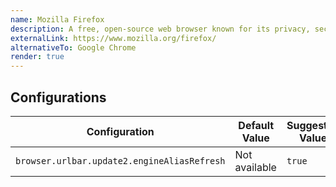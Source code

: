 ```yaml
---
name: Mozilla Firefox
description: A free, open-source web browser known for its privacy, security, and customizable features.
externalLink: https://www.mozilla.org/firefox/
alternativeTo: Google Chrome
render: true
---
```


## Configurations

| Configuration                                | Default Value   | Suggested Value |
|----------------------------------------------|-----------------|-----------------|
| `browser.urlbar.update2.engineAliasRefresh`  | Not available    | `true`          |
